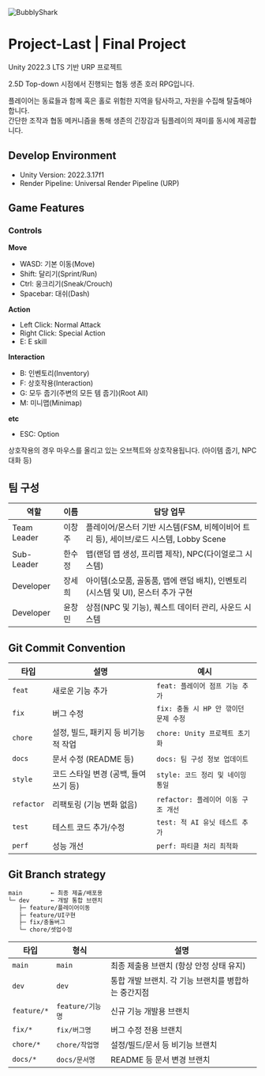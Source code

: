 
![BubblyShark](https://github.com/user-attachments/assets/c85dcfa5-2a52-48e1-af10-73e218433531)

# Project-Last | Final Project

Unity 2022.3 LTS 기반 URP 프로젝트

2.5D Top-down 시점에서 진행되는 협동 생존 호러 RPG입니다.

플레이어는 동료들과 함께 혹은 홀로 위험한 지역을 탐사하고, 자원을 수집해 탈출해야 합니다.  
간단한 조작과 협동 메커니즘을 통해 생존의 긴장감과 팀플레이의 재미를 동시에 제공합니다.

## Develop Environment

- Unity Version: 2022.3.17f1
- Render Pipeline: Universal Render Pipeline (URP)

## Game Features

### Controls
**Move**
- WASD: 기본 이동(Move)
- Shift: 달리기(Sprint/Run)
- Ctrl: 웅크리기(Sneak/Crouch)
- Spacebar: 대쉬(Dash)

**Action**
- Left Click: Normal Attack
- Right Click: Special Action
- E: E skill

**Interaction**
- B: 인벤토리(Inventory)
- F: 상호작용(Interaction)
- G: 모두 줍기(주변의 모든 템 줍기)(Root All)
- M: 미니맵(Minimap)

**etc**
- ESC: Option

상호작용의 경우 마우스를 올리고 있는 오브젝트와 상호작용됩니다.
(아이템 줍기, NPC 대화 등)

## 팀 구성

| 역할 | 이름 | 담당 업무 |
|------|------|------|
| Team Leader | 이창주 | 플레이어/몬스터 기반 시스템(FSM, 비헤이비어 트리 등), 세이브/로드 시스템, Lobby Scene
| Sub-Leader | 한수정 | 맵(랜덤 맵 생성, 프리팹 제작), NPC(다이얼로그 시스템)
| Developer | 장세희 | 아이템(소모품, 골동품, 맵에 랜덤 배치), 인벤토리(시스템 및 UI), 몬스터 추가 구현
| Developer | 윤창민 | 상점(NPC 및 기능), 퀘스트 데이터 관리, 사운드 시스템

## Git Commit Convention

| 타입         | 설명                     | 예시                         |
| ---------- | ---------------------- | -------------------------- |
| `feat`     | 새로운 기능 추가              | `feat: 플레이어 점프 기능 추가`      |
| `fix`      | 버그 수정                  | `fix: 충돌 시 HP 안 깎이던 문제 수정` |
| `chore`    | 설정, 빌드, 패키지 등 비기능적 작업  | `chore: Unity 프로젝트 초기화`    |
| `docs`     | 문서 수정 (README 등)       | `docs: 팀 구성 정보 업데이트`       |
| `style`    | 코드 스타일 변경 (공백, 들여쓰기 등) | `style: 코드 정리 및 네이밍 통일`    |
| `refactor` | 리팩토링 (기능 변화 없음)        | `refactor: 플레이어 이동 구조 개선`  |
| `test`     | 테스트 코드 추가/수정           | `test: 적 AI 유닛 테스트 추가`     |
| `perf`     | 성능 개선                  | `perf: 파티클 처리 최적화`         |

## Git Branch strategy

```css
main        ← 최종 제출/배포용
└─ dev      ← 개발 통합 브랜치
   ├─ feature/플레이어이동
   ├─ feature/UI구현
   ├─ fix/충돌버그
   └─ chore/셋업수정
```

| 타입          | 형식            | 설명                             |
| ----------- | ------------- | ------------------------------ |
| `main`      | `main`        | 최종 제출용 브랜치 (항상 안정 상태 유지)       |
| `dev`       | `dev`         | 통합 개발 브랜치. 각 기능 브랜치를 병합하는 중간지점 |
| `feature/*` | `feature/기능명` | 신규 기능 개발용 브랜치                  |
| `fix/*`     | `fix/버그명`     | 버그 수정 전용 브랜치                   |
| `chore/*`   | `chore/작업명`   | 설정/빌드/문서 등 비기능 브랜치             |
| `docs/*`    | `docs/문서명`    | README 등 문서 변경 브랜치             |
